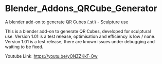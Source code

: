 # Blender_Addons_QRCube_Generator
A blender add-on to generate QR Cubes (.stl) - Sculpture use

This is a blender add-on to generate QR Cubes, developed for sculptural use.
Version 1.01 is a test release, optimisation and efficiency is low / none.  
Version 1.01 is a test release, there are known issues under debugging and waiting to be fixed. 

Youtube Link: https://youtu.be/yONZZKkT-Ow
